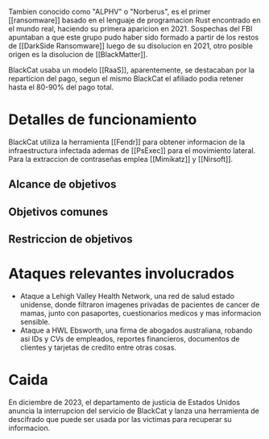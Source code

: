 Tambien conocido como "ALPHV" o "Norberus", es el primer [[ransomware]] basado en el lenguaje de programacion Rust encontrado en el mundo real, haciendo su primera aparicion en 2021. Sospechas del FBI apuntaban a que este grupo pudo haber sido formado a partir de los restos de [[DarkSide Ransomware]] luego de su disolucion en 2021, otro posible origen es la disolucion de [[BlackMatter]].

BlackCat usaba un modelo [[RaaS]], aparentemente, se destacaban por la reparticion del pago, segun el mismo BlackCat el afiliado podia retener hasta el 80-90% del pago total.

# Detalles de funcionamiento

BlackCat utiliza la herramienta [[Fendr]] para obtener informacion de la infraestructura infectada ademas de [[PsExec]] para el movimiento lateral. Para la extraccion de contraseñas emplea [[Mimikatz]] y [[Nirsoft]].

## Alcance de objetivos
## Objetivos comunes
## Restriccion de objetivos

# Ataques relevantes involucrados
- Ataque a Lehigh Valley Health Network, una red de salud estado unidense, donde filtraron imagenes privadas de pacientes de cancer de mamas, junto con pasaportes, cuestionarios medicos y mas informacion sensible.
- Ataque a HWL Ebsworth, una firma de abogados australiana, robando asi IDs y CVs de empleados, reportes financieros, documentos de clientes y tarjetas de credito entre otras cosas.
# Caida
En diciembre de 2023, el departamento de justicia de Estados Unidos anuncia la interrupcion del servicio de BlackCat y lanza una herramienta de descifrado que puede ser usada por las victimas para recuperar su informacion.